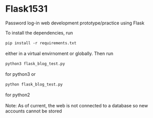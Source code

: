 # Flask1531
Password log-in web development prototype/practice using Flask

To install the dependencies, run \
\
```pip install -r requirements.txt```
\
\
either in a virtual envirnoment or globally. 
Then run
\
\
```python3 flask_blog_test.py```
\
\
for python3 or 
\
\
```python flask_blog_test.py```
\
\
for python2
\
\
Note: As of current, the web is not connected to a database so new accounts cannot be stored
